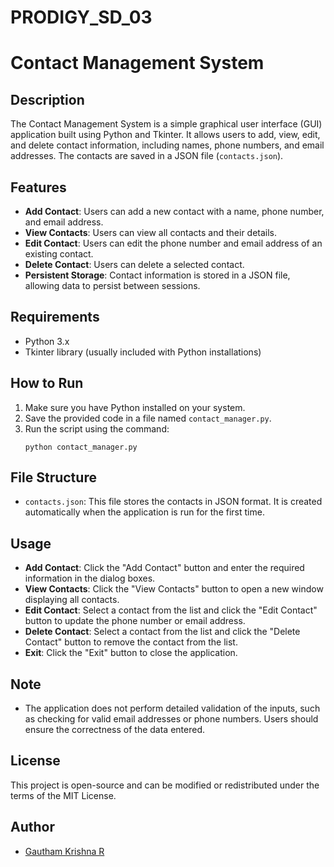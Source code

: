 # PRODIGY_SD_03
# Contact Management System

## Description
The Contact Management System is a simple graphical user interface (GUI) application built using Python and Tkinter. It allows users to add, view, edit, and delete contact information, including names, phone numbers, and email addresses. The contacts are saved in a JSON file (`contacts.json`).

## Features
- **Add Contact**: Users can add a new contact with a name, phone number, and email address.
- **View Contacts**: Users can view all contacts and their details.
- **Edit Contact**: Users can edit the phone number and email address of an existing contact.
- **Delete Contact**: Users can delete a selected contact.
- **Persistent Storage**: Contact information is stored in a JSON file, allowing data to persist between sessions.

## Requirements
- Python 3.x
- Tkinter library (usually included with Python installations)

## How to Run
1. Make sure you have Python installed on your system.
2. Save the provided code in a file named `contact_manager.py`.
3. Run the script using the command:
   ```
   python contact_manager.py
   ```

## File Structure
- `contacts.json`: This file stores the contacts in JSON format. It is created automatically when the application is run for the first time.

## Usage
- **Add Contact**: Click the "Add Contact" button and enter the required information in the dialog boxes.
- **View Contacts**: Click the "View Contacts" button to open a new window displaying all contacts.
- **Edit Contact**: Select a contact from the list and click the "Edit Contact" button to update the phone number or email address.
- **Delete Contact**: Select a contact from the list and click the "Delete Contact" button to remove the contact from the list.
- **Exit**: Click the "Exit" button to close the application.

## Note
- The application does not perform detailed validation of the inputs, such as checking for valid email addresses or phone numbers. Users should ensure the correctness of the data entered.

## License
This project is open-source and can be modified or redistributed under the terms of the MIT License.

## Author

 - [Gautham Krishna R](https://github.com/Gauthammq)
